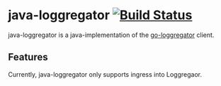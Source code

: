 # java-loggregator [![Build Status](https://travis-ci.org/MasslessParticle/java-loggregator.svg?branch=master)](https://travis-ci.org/MasslessParticle/java-loggregator)

java-loggregator is a java-implementation of the [go-loggregator](https://github.com/cloudfoundry/go-loggregator) client.

## Features
Currently, java-loggregator only supports ingress into Loggregaor.
